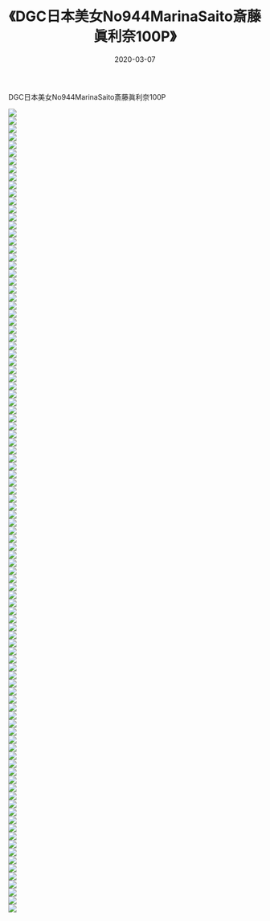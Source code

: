 ﻿---
layout: post
title:  《DGC日本美女No944MarinaSaito斎藤眞利奈100P》
date:   2020-03-07
img: http://img.660000.xyz/Sharelink/性感/2020/DGC日本美女No944MarinaSaito斎藤眞利奈100P/000.jpg
categories: [美女, 清纯, 唯美]
---

DGC日本美女No944MarinaSaito斎藤眞利奈100P

  ![](http://img.660000.xyz/Sharelink/性感/2020/DGC日本美女No944MarinaSaito斎藤眞利奈100P/001.jpg) <br> ![](http://img.660000.xyz/Sharelink/性感/2020/DGC日本美女No944MarinaSaito斎藤眞利奈100P/002.jpg) <br> ![](http://img.660000.xyz/Sharelink/性感/2020/DGC日本美女No944MarinaSaito斎藤眞利奈100P/003.jpg) <br> ![](http://img.660000.xyz/Sharelink/性感/2020/DGC日本美女No944MarinaSaito斎藤眞利奈100P/004.jpg) <br> ![](http://img.660000.xyz/Sharelink/性感/2020/DGC日本美女No944MarinaSaito斎藤眞利奈100P/005.jpg) <br> ![](http://img.660000.xyz/Sharelink/性感/2020/DGC日本美女No944MarinaSaito斎藤眞利奈100P/006.jpg) <br> ![](http://img.660000.xyz/Sharelink/性感/2020/DGC日本美女No944MarinaSaito斎藤眞利奈100P/007.jpg) <br> ![](http://img.660000.xyz/Sharelink/性感/2020/DGC日本美女No944MarinaSaito斎藤眞利奈100P/008.jpg) <br> ![](http://img.660000.xyz/Sharelink/性感/2020/DGC日本美女No944MarinaSaito斎藤眞利奈100P/009.jpg) <br> ![](http://img.660000.xyz/Sharelink/性感/2020/DGC日本美女No944MarinaSaito斎藤眞利奈100P/010.jpg) <br> ![](http://img.660000.xyz/Sharelink/性感/2020/DGC日本美女No944MarinaSaito斎藤眞利奈100P/011.jpg) <br> ![](http://img.660000.xyz/Sharelink/性感/2020/DGC日本美女No944MarinaSaito斎藤眞利奈100P/012.jpg) <br> ![](http://img.660000.xyz/Sharelink/性感/2020/DGC日本美女No944MarinaSaito斎藤眞利奈100P/013.jpg) <br> ![](http://img.660000.xyz/Sharelink/性感/2020/DGC日本美女No944MarinaSaito斎藤眞利奈100P/014.jpg) <br> ![](http://img.660000.xyz/Sharelink/性感/2020/DGC日本美女No944MarinaSaito斎藤眞利奈100P/015.jpg) <br> ![](http://img.660000.xyz/Sharelink/性感/2020/DGC日本美女No944MarinaSaito斎藤眞利奈100P/016.jpg) <br> ![](http://img.660000.xyz/Sharelink/性感/2020/DGC日本美女No944MarinaSaito斎藤眞利奈100P/017.jpg) <br> ![](http://img.660000.xyz/Sharelink/性感/2020/DGC日本美女No944MarinaSaito斎藤眞利奈100P/018.jpg) <br> ![](http://img.660000.xyz/Sharelink/性感/2020/DGC日本美女No944MarinaSaito斎藤眞利奈100P/019.jpg) <br> ![](http://img.660000.xyz/Sharelink/性感/2020/DGC日本美女No944MarinaSaito斎藤眞利奈100P/020.jpg) <br> ![](http://img.660000.xyz/Sharelink/性感/2020/DGC日本美女No944MarinaSaito斎藤眞利奈100P/021.jpg) <br> ![](http://img.660000.xyz/Sharelink/性感/2020/DGC日本美女No944MarinaSaito斎藤眞利奈100P/022.jpg) <br> ![](http://img.660000.xyz/Sharelink/性感/2020/DGC日本美女No944MarinaSaito斎藤眞利奈100P/023.jpg) <br> ![](http://img.660000.xyz/Sharelink/性感/2020/DGC日本美女No944MarinaSaito斎藤眞利奈100P/024.jpg) <br> ![](http://img.660000.xyz/Sharelink/性感/2020/DGC日本美女No944MarinaSaito斎藤眞利奈100P/025.jpg) <br> ![](http://img.660000.xyz/Sharelink/性感/2020/DGC日本美女No944MarinaSaito斎藤眞利奈100P/026.jpg) <br> ![](http://img.660000.xyz/Sharelink/性感/2020/DGC日本美女No944MarinaSaito斎藤眞利奈100P/027.jpg) <br> ![](http://img.660000.xyz/Sharelink/性感/2020/DGC日本美女No944MarinaSaito斎藤眞利奈100P/028.jpg) <br> ![](http://img.660000.xyz/Sharelink/性感/2020/DGC日本美女No944MarinaSaito斎藤眞利奈100P/029.jpg) <br> ![](http://img.660000.xyz/Sharelink/性感/2020/DGC日本美女No944MarinaSaito斎藤眞利奈100P/030.jpg) <br> ![](http://img.660000.xyz/Sharelink/性感/2020/DGC日本美女No944MarinaSaito斎藤眞利奈100P/031.jpg) <br> ![](http://img.660000.xyz/Sharelink/性感/2020/DGC日本美女No944MarinaSaito斎藤眞利奈100P/032.jpg) <br> ![](http://img.660000.xyz/Sharelink/性感/2020/DGC日本美女No944MarinaSaito斎藤眞利奈100P/033.jpg) <br> ![](http://img.660000.xyz/Sharelink/性感/2020/DGC日本美女No944MarinaSaito斎藤眞利奈100P/034.jpg) <br> ![](http://img.660000.xyz/Sharelink/性感/2020/DGC日本美女No944MarinaSaito斎藤眞利奈100P/035.jpg) <br> ![](http://img.660000.xyz/Sharelink/性感/2020/DGC日本美女No944MarinaSaito斎藤眞利奈100P/036.jpg) <br> ![](http://img.660000.xyz/Sharelink/性感/2020/DGC日本美女No944MarinaSaito斎藤眞利奈100P/037.jpg) <br> ![](http://img.660000.xyz/Sharelink/性感/2020/DGC日本美女No944MarinaSaito斎藤眞利奈100P/038.jpg) <br> ![](http://img.660000.xyz/Sharelink/性感/2020/DGC日本美女No944MarinaSaito斎藤眞利奈100P/039.jpg) <br> ![](http://img.660000.xyz/Sharelink/性感/2020/DGC日本美女No944MarinaSaito斎藤眞利奈100P/040.jpg) <br> ![](http://img.660000.xyz/Sharelink/性感/2020/DGC日本美女No944MarinaSaito斎藤眞利奈100P/041.jpg) <br> ![](http://img.660000.xyz/Sharelink/性感/2020/DGC日本美女No944MarinaSaito斎藤眞利奈100P/042.jpg) <br> ![](http://img.660000.xyz/Sharelink/性感/2020/DGC日本美女No944MarinaSaito斎藤眞利奈100P/043.jpg) <br> ![](http://img.660000.xyz/Sharelink/性感/2020/DGC日本美女No944MarinaSaito斎藤眞利奈100P/044.jpg) <br> ![](http://img.660000.xyz/Sharelink/性感/2020/DGC日本美女No944MarinaSaito斎藤眞利奈100P/045.jpg) <br> ![](http://img.660000.xyz/Sharelink/性感/2020/DGC日本美女No944MarinaSaito斎藤眞利奈100P/046.jpg) <br> ![](http://img.660000.xyz/Sharelink/性感/2020/DGC日本美女No944MarinaSaito斎藤眞利奈100P/047.jpg) <br> ![](http://img.660000.xyz/Sharelink/性感/2020/DGC日本美女No944MarinaSaito斎藤眞利奈100P/048.jpg) <br> ![](http://img.660000.xyz/Sharelink/性感/2020/DGC日本美女No944MarinaSaito斎藤眞利奈100P/049.jpg) <br> ![](http://img.660000.xyz/Sharelink/性感/2020/DGC日本美女No944MarinaSaito斎藤眞利奈100P/050.jpg) <br> ![](http://img.660000.xyz/Sharelink/性感/2020/DGC日本美女No944MarinaSaito斎藤眞利奈100P/051.jpg) <br> ![](http://img.660000.xyz/Sharelink/性感/2020/DGC日本美女No944MarinaSaito斎藤眞利奈100P/052.jpg) <br> ![](http://img.660000.xyz/Sharelink/性感/2020/DGC日本美女No944MarinaSaito斎藤眞利奈100P/053.jpg) <br> ![](http://img.660000.xyz/Sharelink/性感/2020/DGC日本美女No944MarinaSaito斎藤眞利奈100P/054.jpg) <br> ![](http://img.660000.xyz/Sharelink/性感/2020/DGC日本美女No944MarinaSaito斎藤眞利奈100P/055.jpg) <br> ![](http://img.660000.xyz/Sharelink/性感/2020/DGC日本美女No944MarinaSaito斎藤眞利奈100P/056.jpg) <br> ![](http://img.660000.xyz/Sharelink/性感/2020/DGC日本美女No944MarinaSaito斎藤眞利奈100P/057.jpg) <br> ![](http://img.660000.xyz/Sharelink/性感/2020/DGC日本美女No944MarinaSaito斎藤眞利奈100P/058.jpg) <br> ![](http://img.660000.xyz/Sharelink/性感/2020/DGC日本美女No944MarinaSaito斎藤眞利奈100P/059.jpg) <br> ![](http://img.660000.xyz/Sharelink/性感/2020/DGC日本美女No944MarinaSaito斎藤眞利奈100P/060.jpg) <br> ![](http://img.660000.xyz/Sharelink/性感/2020/DGC日本美女No944MarinaSaito斎藤眞利奈100P/061.jpg) <br> ![](http://img.660000.xyz/Sharelink/性感/2020/DGC日本美女No944MarinaSaito斎藤眞利奈100P/062.jpg) <br> ![](http://img.660000.xyz/Sharelink/性感/2020/DGC日本美女No944MarinaSaito斎藤眞利奈100P/063.jpg) <br> ![](http://img.660000.xyz/Sharelink/性感/2020/DGC日本美女No944MarinaSaito斎藤眞利奈100P/064.jpg) <br> ![](http://img.660000.xyz/Sharelink/性感/2020/DGC日本美女No944MarinaSaito斎藤眞利奈100P/065.jpg) <br> ![](http://img.660000.xyz/Sharelink/性感/2020/DGC日本美女No944MarinaSaito斎藤眞利奈100P/066.jpg) <br> ![](http://img.660000.xyz/Sharelink/性感/2020/DGC日本美女No944MarinaSaito斎藤眞利奈100P/067.jpg) <br> ![](http://img.660000.xyz/Sharelink/性感/2020/DGC日本美女No944MarinaSaito斎藤眞利奈100P/068.jpg) <br> ![](http://img.660000.xyz/Sharelink/性感/2020/DGC日本美女No944MarinaSaito斎藤眞利奈100P/069.jpg) <br> ![](http://img.660000.xyz/Sharelink/性感/2020/DGC日本美女No944MarinaSaito斎藤眞利奈100P/070.jpg) <br> ![](http://img.660000.xyz/Sharelink/性感/2020/DGC日本美女No944MarinaSaito斎藤眞利奈100P/071.jpg) <br> ![](http://img.660000.xyz/Sharelink/性感/2020/DGC日本美女No944MarinaSaito斎藤眞利奈100P/072.jpg) <br> ![](http://img.660000.xyz/Sharelink/性感/2020/DGC日本美女No944MarinaSaito斎藤眞利奈100P/073.jpg) <br> ![](http://img.660000.xyz/Sharelink/性感/2020/DGC日本美女No944MarinaSaito斎藤眞利奈100P/074.jpg) <br> ![](http://img.660000.xyz/Sharelink/性感/2020/DGC日本美女No944MarinaSaito斎藤眞利奈100P/075.jpg) <br> ![](http://img.660000.xyz/Sharelink/性感/2020/DGC日本美女No944MarinaSaito斎藤眞利奈100P/076.jpg) <br> ![](http://img.660000.xyz/Sharelink/性感/2020/DGC日本美女No944MarinaSaito斎藤眞利奈100P/077.jpg) <br> ![](http://img.660000.xyz/Sharelink/性感/2020/DGC日本美女No944MarinaSaito斎藤眞利奈100P/078.jpg) <br> ![](http://img.660000.xyz/Sharelink/性感/2020/DGC日本美女No944MarinaSaito斎藤眞利奈100P/079.jpg) <br> ![](http://img.660000.xyz/Sharelink/性感/2020/DGC日本美女No944MarinaSaito斎藤眞利奈100P/080.jpg) <br> ![](http://img.660000.xyz/Sharelink/性感/2020/DGC日本美女No944MarinaSaito斎藤眞利奈100P/081.jpg) <br> ![](http://img.660000.xyz/Sharelink/性感/2020/DGC日本美女No944MarinaSaito斎藤眞利奈100P/082.jpg) <br> ![](http://img.660000.xyz/Sharelink/性感/2020/DGC日本美女No944MarinaSaito斎藤眞利奈100P/083.jpg) <br> ![](http://img.660000.xyz/Sharelink/性感/2020/DGC日本美女No944MarinaSaito斎藤眞利奈100P/084.jpg) <br> ![](http://img.660000.xyz/Sharelink/性感/2020/DGC日本美女No944MarinaSaito斎藤眞利奈100P/085.jpg) <br> ![](http://img.660000.xyz/Sharelink/性感/2020/DGC日本美女No944MarinaSaito斎藤眞利奈100P/086.jpg) <br> ![](http://img.660000.xyz/Sharelink/性感/2020/DGC日本美女No944MarinaSaito斎藤眞利奈100P/087.jpg) <br> ![](http://img.660000.xyz/Sharelink/性感/2020/DGC日本美女No944MarinaSaito斎藤眞利奈100P/088.jpg) <br> ![](http://img.660000.xyz/Sharelink/性感/2020/DGC日本美女No944MarinaSaito斎藤眞利奈100P/089.jpg) <br> ![](http://img.660000.xyz/Sharelink/性感/2020/DGC日本美女No944MarinaSaito斎藤眞利奈100P/090.jpg) <br> ![](http://img.660000.xyz/Sharelink/性感/2020/DGC日本美女No944MarinaSaito斎藤眞利奈100P/091.jpg) <br> ![](http://img.660000.xyz/Sharelink/性感/2020/DGC日本美女No944MarinaSaito斎藤眞利奈100P/092.jpg) <br> ![](http://img.660000.xyz/Sharelink/性感/2020/DGC日本美女No944MarinaSaito斎藤眞利奈100P/093.jpg) <br> ![](http://img.660000.xyz/Sharelink/性感/2020/DGC日本美女No944MarinaSaito斎藤眞利奈100P/094.jpg) <br> ![](http://img.660000.xyz/Sharelink/性感/2020/DGC日本美女No944MarinaSaito斎藤眞利奈100P/095.jpg) <br> ![](http://img.660000.xyz/Sharelink/性感/2020/DGC日本美女No944MarinaSaito斎藤眞利奈100P/096.jpg) <br> ![](http://img.660000.xyz/Sharelink/性感/2020/DGC日本美女No944MarinaSaito斎藤眞利奈100P/097.jpg) <br> ![](http://img.660000.xyz/Sharelink/性感/2020/DGC日本美女No944MarinaSaito斎藤眞利奈100P/098.jpg) <br> ![](http://img.660000.xyz/Sharelink/性感/2020/DGC日本美女No944MarinaSaito斎藤眞利奈100P/099.jpg) <br> ![](http://img.660000.xyz/Sharelink/性感/2020/DGC日本美女No944MarinaSaito斎藤眞利奈100P/100.jpg) <br>